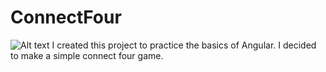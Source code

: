 # ConnectFour

![Alt text](./images/image.png)
I created this project to practice the basics of Angular. I decided to make a simple connect four game. 